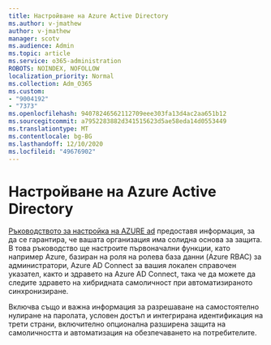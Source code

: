 ```yaml
---
title: Настройване на Azure Active Directory
ms.author: v-jmathew
author: v-jmathew
manager: scotv
ms.audience: Admin
ms.topic: article
ms.service: o365-administration
ROBOTS: NOINDEX, NOFOLLOW
localization_priority: Normal
ms.collection: Adm_O365
ms.custom:
- "9004192"
- "7373"
ms.openlocfilehash: 94078246562112709eee303fa13d4ac2aa651b12
ms.sourcegitcommit: a7952283882d341515623d5ae58eda14d0553449
ms.translationtype: MT
ms.contentlocale: bg-BG
ms.lasthandoff: 12/10/2020
ms.locfileid: "49676902"
---
```

# <a name="set-up-azure-active-directory"></a>Настройване на Azure Active Directory

[Ръководството за настройка на AZURE ad](https://go.microsoft.com/fwlink/?linkid=2134390) предоставя информация, за да се гарантира, че вашата организация има солидна основа за защита. В това ръководство ще настроите първоначални функции, като например Azure, базиран на роля на ролева база данни (Azure RBAC) за администратори, Azure AD Connect за вашия локален справочен указател, както и здравето на Azure AD Connect, така че да можете да следите здравето на хибридната самоличност при автоматизираното синхронизиране.

Включва също и важна информация за разрешаване на самостоятелно нулиране на паролата, условен достъп и интегрирана идентификация на трети страни, включително опционална разширена защита на самоличността и автоматизация на обезпечаването на потребителите.
